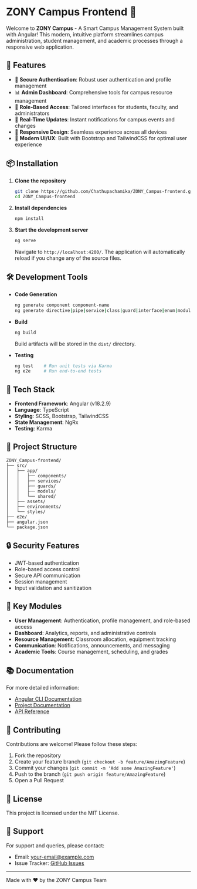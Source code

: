 # ZONY Campus Frontend 🚀

Welcome to **ZONY Campus** - A Smart Campus Management System built with Angular! This modern, intuitive platform streamlines campus administration, student management, and academic processes through a responsive web application.

## 🌟 Features
- 🔐 **Secure Authentication**: Robust user authentication and profile management
- 📊 **Admin Dashboard**: Comprehensive tools for campus resource management
- 👥 **Role-Based Access**: Tailored interfaces for students, faculty, and administrators
- 🔔 **Real-Time Updates**: Instant notifications for campus events and changes
- 📱 **Responsive Design**: Seamless experience across all devices
- 🎨 **Modern UI/UX**: Built with Bootstrap and TailwindCSS for optimal user experience

## 📦 Installation

1. **Clone the repository**
   ```bash
   git clone https://github.com/Chathupachamika/ZONY_Campus-frontend.git
   cd ZONY_Campus-frontend
   ```

2. **Install dependencies**
   ```bash
   npm install
   ```

3. **Start the development server**
   ```bash
   ng serve
   ```
   Navigate to `http://localhost:4200/`. The application will automatically reload if you change any of the source files.

## 🛠️ Development Tools

- **Code Generation**
  ```bash
  ng generate component component-name
  ng generate directive|pipe|service|class|guard|interface|enum|module
  ```

- **Build**
  ```bash
  ng build
  ```
  Build artifacts will be stored in the `dist/` directory.

- **Testing**
  ```bash
  ng test    # Run unit tests via Karma
  ng e2e     # Run end-to-end tests
  ```

## 🔧 Tech Stack
- **Frontend Framework**: Angular (v18.2.9)
- **Language**: TypeScript
- **Styling**: SCSS, Bootstrap, TailwindCSS
- **State Management**: NgRx
- **Testing**: Karma

## 📂 Project Structure
```plaintext
ZONY_Campus-frontend/
├── src/
│   ├── app/
│   │   ├── components/
│   │   ├── services/
│   │   ├── guards/
│   │   ├── models/
│   │   └── shared/
│   ├── assets/
│   ├── environments/
│   └── styles/
├── e2e/
├── angular.json
└── package.json
```

## 🔒 Security Features
- JWT-based authentication
- Role-based access control
- Secure API communication
- Session management
- Input validation and sanitization

## 🚀 Key Modules
- **User Management**: Authentication, profile management, and role-based access
- **Dashboard**: Analytics, reports, and administrative controls
- **Resource Management**: Classroom allocation, equipment tracking
- **Communication**: Notifications, announcements, and messaging
- **Academic Tools**: Course management, scheduling, and grades

## 📚 Documentation
For more detailed information:
- [Angular CLI Documentation](https://angular.dev/tools/cli)
- [Project Documentation](#)
- [API Reference](#)

## 🤝 Contributing
Contributions are welcome! Please follow these steps:
1. Fork the repository
2. Create your feature branch (`git checkout -b feature/AmazingFeature`)
3. Commit your changes (`git commit -m 'Add some AmazingFeature'`)
4. Push to the branch (`git push origin feature/AmazingFeature`)
5. Open a Pull Request

## 📜 License
This project is licensed under the MIT License.

## 📧 Support
For support and queries, please contact:
- Email: [your-email@example.com](mailto:your-email@example.com)
- Issue Tracker: [GitHub Issues](https://github.com/Chathupachamika/ZONY_Campus-frontend/issues)

---
Made with ❤️ by the ZONY Campus Team
